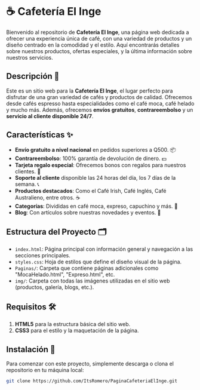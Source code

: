# ☕ Cafetería El Inge

Bienvenido al repositorio de **Cafetería El Inge**, una página web dedicada a ofrecer una experiencia única de café, con una variedad de productos y un diseño centrado en la comodidad y el estilo. Aquí encontrarás detalles sobre nuestros productos, ofertas especiales, y la última información sobre nuestros servicios.

## Descripción 🌟

Este es un sitio web para la **Cafetería El Inge**, el lugar perfecto para disfrutar de una gran variedad de cafés y productos de calidad. Ofrecemos desde cafés espresso hasta especialidades como el café moca, café helado y mucho más. Además, ofrecemos **envíos gratuitos**, **contrareembolso** y un **servicio al cliente disponible 24/7**.

## Características ✨

- **Envío gratuito a nivel nacional** en pedidos superiores a Q500. 📦
- **Contrareembolso**: 100% garantía de devolución de dinero. 💵
- **Tarjeta regalo especial**: Ofrecemos bonos con regalos para nuestros clientes. 🎁
- **Soporte al cliente** disponible las 24 horas del día, los 7 días de la semana. 📞
- **Productos destacados**: Como el Café Irish, Café Inglés, Café Australieno, entre otros. ☕
- **Categorías**: Divididas en café moca, expreso, capuchino y más. 🍫
- **Blog**: Con artículos sobre nuestras novedades y eventos. 📝

## Estructura del Proyecto 🗂️

- `index.html`: Página principal con información general y navegación a las secciones principales.
- `styles.css`: Hoja de estilos que define el diseño visual de la página.
- `Paginas/`: Carpeta que contiene páginas adicionales como "MocaHelado.html", "Expreso.html", etc.
- `img/`: Carpeta con todas las imágenes utilizadas en el sitio web (productos, galería, blogs, etc.).

## Requisitos 🛠️

1. **HTML5** para la estructura básica del sitio web.
2. **CSS3** para el estilo y la maquetación de la página.

## Instalación 🚀

Para comenzar con este proyecto, simplemente descarga o clona el repositorio en tu máquina local:

```bash
git clone https://github.com/ItsRomero/PaginaCafeteriaElInge.git
